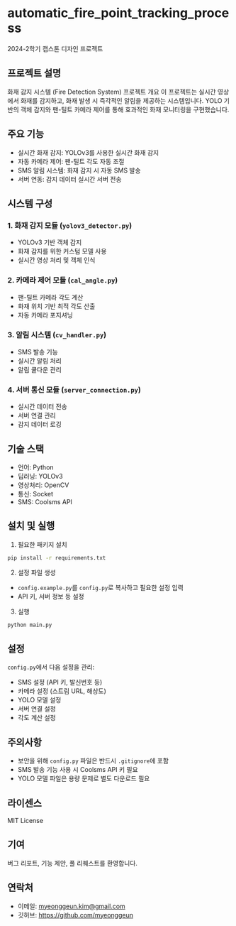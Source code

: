 # automatic_fire_point_tracking_process

2024-2학기 캡스톤 디자인 프로젝트

## 프로젝트 설명

화재 감지 시스템 (Fire Detection System)
프로젝트 개요
이 프로젝트는 실시간 영상에서 화재를 감지하고, 화재 발생 시 즉각적인 알림을 제공하는 시스템입니다. YOLO 기반의 객체 감지와 팬-틸트 카메라 제어를 통해 효과적인 화재 모니터링을 구현했습니다.

## 주요 기능

- 실시간 화재 감지: YOLOv3를 사용한 실시간 화재 감지
- 자동 카메라 제어: 팬-틸트 각도 자동 조절
- SMS 알림 시스템: 화재 감지 시 자동 SMS 발송
- 서버 연동: 감지 데이터 실시간 서버 전송

## 시스템 구성

### 1. 화재 감지 모듈 (`yolov3_detector.py`)

- YOLOv3 기반 객체 감지
- 화재 감지를 위한 커스텀 모델 사용
- 실시간 영상 처리 및 객체 인식

### 2. 카메라 제어 모듈 (`cal_angle.py`)

- 팬-틸트 카메라 각도 계산
- 화재 위치 기반 최적 각도 산출
- 자동 카메라 포지셔닝

### 3. 알림 시스템 (`cv_handler.py`)

- SMS 발송 기능
- 실시간 알림 처리
- 알림 쿨다운 관리

### 4. 서버 통신 모듈 (`server_connection.py`)

- 실시간 데이터 전송
- 서버 연결 관리
- 감지 데이터 로깅

## 기술 스택

- 언어: Python
- 딥러닝: YOLOv3
- 영상처리: OpenCV
- 통신: Socket
- SMS: Coolsms API

## 설치 및 실행

1. 필요한 패키지 설치

```bash
pip install -r requirements.txt
```

2. 설정 파일 생성

- `config.example.py`를 `config.py`로 복사하고 필요한 설정 입력
- API 키, 서버 정보 등 설정

3. 실행

```bash
python main.py
```

## 설정

`config.py`에서 다음 설정을 관리:

- SMS 설정 (API 키, 발신번호 등)
- 카메라 설정 (스트림 URL, 해상도)
- YOLO 모델 설정
- 서버 연결 설정
- 각도 계산 설정

## 주의사항

- 보안을 위해 `config.py` 파일은 반드시 `.gitignore`에 포함
- SMS 발송 기능 사용 시 Coolsms API 키 필요
- YOLO 모델 파일은 용량 문제로 별도 다운로드 필요

## 라이센스

MIT License

## 기여

버그 리포트, 기능 제안, 풀 리퀘스트를 환영합니다.

## 연락처

- 이메일: myeonggeun.kim@gmail.com
- 깃허브: https://github.com/myeonggeun
